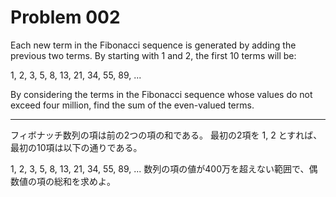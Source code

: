 Problem 002
===========

Each new term in the Fibonacci sequence is generated by adding the previous two terms. By starting with 1 and 2, the first 10 terms will be:

1, 2, 3, 5, 8, 13, 21, 34, 55, 89, ...

By considering the terms in the Fibonacci sequence whose values do not exceed four million, find the sum of the even-valued terms.

***

フィボナッチ数列の項は前の2つの項の和である。 最初の2項を 1, 2 とすれば、最初の10項は以下の通りである。

 1, 2, 3, 5, 8, 13, 21, 34, 55, 89, ...
数列の項の値が400万を超えない範囲で、偶数値の項の総和を求めよ。
